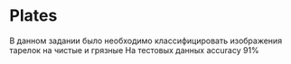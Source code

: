 # Plates
В данном задании было необходимо классифицировать изображения тарелок на чистые и грязные
На тестовых данных accuracy 91%
